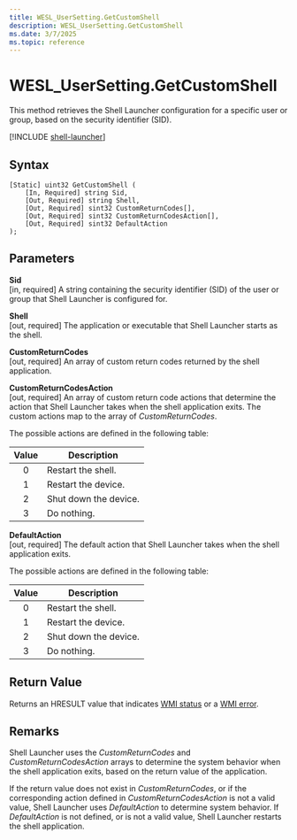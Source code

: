 ```yaml
---
title: WESL_UserSetting.GetCustomShell
description: WESL_UserSetting.GetCustomShell
ms.date: 3/7/2025
ms.topic: reference
---
```


# WESL_UserSetting.GetCustomShell

This method retrieves the Shell Launcher configuration for a specific user or group, based on the security identifier (SID).

[!INCLUDE [shell-launcher](../../../includes/licensing/shell-launcher.md)]

## Syntax

```mof
[Static] uint32 GetCustomShell (
    [In, Required] string Sid,
    [Out, Required] string Shell,
    [Out, Required] sint32 CustomReturnCodes[],
    [Out, Required] sint32 CustomReturnCodesAction[],
    [Out, Required] sint32 DefaultAction
);
```

## Parameters

**Sid**<br/>\[in, required\] A string containing the security identifier (SID) of the user or group that Shell Launcher is configured for.

**Shell**<br/>\[out, required\] The application or executable that Shell Launcher starts as the shell.

**CustomReturnCodes**<br/>\[out, required\] An array of custom return codes returned by the shell application.

**CustomReturnCodesAction**<br/>\[out, required\] An array of custom return code actions that determine the action that Shell Launcher takes when the shell application exits. The custom actions map to the array of *CustomReturnCodes*.

The possible actions are defined in the following table:

| Value | Description |
|:-----:|-------------|
| 0 | Restart the shell. |
| 1 | Restart the device. |
| 2 | Shut down the device. |
| 3 | Do nothing. |

**DefaultAction**<br/>\[out, required\] The default action that Shell Launcher takes when the shell application exits.

The possible actions are defined in the following table:

| Value  | Description |
|:------:|-------------|
| 0 | Restart the shell. |
| 1 | Restart the device. |
| 2 | Shut down the device. |
| 3 | Do nothing. |

## Return Value

Returns an HRESULT value that indicates [WMI status](/windows/win32/wmisdk/wmi-non-error-constants) or a [WMI error](/windows/win32/wmisdk/wmi-error-constants).

## Remarks

Shell Launcher uses the *CustomReturnCodes* and *CustomReturnCodesAction* arrays to determine the system behavior when the shell application exits, based on the return value of the application.

If the return value does not exist in *CustomReturnCodes*, or if the corresponding action defined in *CustomReturnCodesAction* is not a valid value, Shell Launcher uses *DefaultAction* to determine system behavior. If *DefaultAction* is not defined, or is not a valid value, Shell Launcher restarts the shell application.
